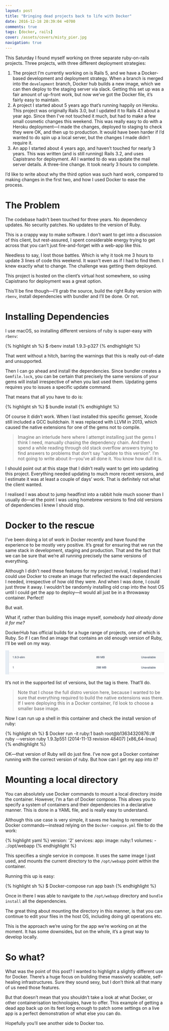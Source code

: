 ```yaml
---
layout: post
title: "Bringing dead projects back to life with Docker"
date: 2016-12-18 20:39:04 +0700
comments: true
tags: [docker, rails]
cover: /assets/covers/misty_pier.jpg
navigation: true
---
```


This Saturday I found myself working on three separate ruby-on-rails projects. Three projects, with three different deployment strategies:

1. The project I’m currently working on is Rails 5, and we have a Docker-based development and deployment strategy. When a branch is merged into the `development` branch, Docker hub builds a new image, which we can then deploy to the staging server via slack. Getting this set up was a fair amount of up-front work, but now we’ve got the Docker file, it’s fairly easy to maintain.
2. A project I started about 5 years ago that’s running happily on Heroku. This project was originally Rails 3.0, but I updated it to Rails 4.1 about a year ago. Since then I've not touched it much, but had to make a few small cosmetic changes this weekend. This was really easy to do with a Heroku deployment—I made the changes, deployed to staging to check they were OK, and then up to production. It would have been harder if I’d wanted to do spin up a local server, but the changes I made didn’t require it.
3. An app I started about 4 years ago, and haven’t touched for nearly 3 years. This was written (and is still running) Rails 3.2, and uses Capistrano for deployment. All I wanted to do was update the mail server details. A three-line change. It took nearly 3 hours to complete.

I’d like to write about why the third option was such hard work, compared to making changes in the first two, and how I used Docker to ease the process.


# The Problem

The codebase hadn’t been touched for three years. No dependency updates. No security patches. No updates to the version of Ruby.

This is a crappy way to make software. I don’t want to get into a discussion of this client, but rest-assured, I spent considerable energy trying to get across that you can’t just fire-and-forget with a web-app like this.

Needless to say, I lost those battles. Which is why it took me 3 hours to update 3 lines of code this weekend. It wasn’t even as if I had to find them. I knew exactly what to change. The challenge was getting them deployed.

This project is hosted on the client’s virtual host somewhere, so using Capistrano for deployment was a great option.

This’ll be fine though—I’ll grab the source, build the right Ruby version with `rbenv`, install dependencies with bundler and I’ll be done. Or not.


# Installing Dependencies

I use macOS, so installing different versions of ruby is super-easy with `rbenv`:

{% highlight sh %}
$ rbenv install 1.9.3-p327
{% endhighlight %}

That went without a hitch, barring the warnings that this is really out-of-date and unsupported.

Then I can go ahead and install the dependencies. Since bundler creates a `Gemfile.lock`, you can be certain that precisely the same versions of your gems will install irrespective of when you last used them. Updating gems requires you to issues a specific update command.

That means that all you have to do is:

{% highlight sh %}
$ bundle install
{% endhighlight %}

Of course it didn’t work. When I last installed this specific gemset, Xcode still included a GCC buildchain. It was replaced with LLVM in 2013, which caused the native extensions for one of the gems not to compile.

> Imagine an interlude here where I attempt installing just the gems I think I need, manually chasing the dependency chain. And then I spend a while reading through old stack overflow answers trying to find answers to problems that don’t say "update to this version". I’m not going to write about it—you’ve all done it. You know how dull it is.

I should point out at this stage that I didn’t really want to get into updating this project. Everything needed updating to much more recent versions, and I estimate it was at least a couple of days’ work. That is definitely not what the client wanted.

I realised I was about to jump headfirst into a rabbit hole much sooner than I usually do—at the point I was using homebrew versions to find old versions of dependencies I knew I should stop.

# Docker to the rescue

I’ve been doing a lot of work in Docker recently and have found the experience to be mostly very positive. It’s great for ensuring that we run the same stack in development, staging and production. That and the fact that we can be sure that we’re all running precisely the same versions of everything.

Although I didn’t need these features for my project revival, I realised that I could use Docker to create an image that reflected the exact dependencies I needed, irrespective of how old they were. And when I was done, I could just throw it away. I wouldn’t be randomly installing old crap into the host OS until I could get the app to deploy—it would all just be in a throwaway container. Perfect!

But wait.

What if, rather than building this image myself, _somebody had already done it for me?_

DockerHub has official builds for a huge range of projects, one of which is Ruby. So if I can find an image that contains an old enough version of Ruby, I’ll be well on my way.

![Ruby versions on docker hub](/assets/201612/ruby_1.png)

It’s not in the supported list of versions, but the tag is there. That’ll do.

> Note that I chose the full distro version here, because I wanted to be sure that everything required to build the native extensions was there. If I were deploying this in a Docker container, I’d look to choose a smaller base image.

Now I can run up a shell in this container and check the install version of ruby:

{% highlight sh %}
$ Docker run -it ruby:1 bash
root@b13634320876:/# ruby --version
ruby 1.9.3p551 (2014-11-13 revision 48407) [x86_64-linux]
{% endhighlight %}

OK—that version of Ruby will do just fine. I’ve now got a Docker container running with the correct version of ruby. But how can I get my app into it?

# Mounting a local directory

You can absolutely use Docker commands to mount a local directory inside the container. However, I’m a fan of Docker compose. This allows you to specify a system of containers and their dependencies in a declarative manner. This is done in a YAML file, and is really easy to understand.

Although this use case is very simple, it saves me having to remember Docker commands—instead relying on the `Docker-compose.yml` file to do the work:

{% highlight yaml %}
version: '2'
services:
  app:
    image: ruby:1
    volumes:
      - .:/opt/webapp
{% endhighlight %}

This specifies a single service in compose. It uses the same image I just used, and mounts the current directory to the `/opt/webapp` point within the container.

Running this up is easy:

{% highlight sh %}
$ Docker-compose run app bash
{% endhighlight %}

Once in there I was able to navigate to the `/opt/webapp` directory and `bundle install` all the dependencies.

The great thing about mounting the directory in this manner, is that you can continue to edit your files in the host OS, including doing git operations etc.

This is the approach we’re using for the app we’re working on at the moment. It has some downsides, but on the whole, it’s a great way to develop locally.


# So what?

What was the point of this post? I wanted to highlight a slightly different use for Docker. There’s a huge focus on building these massively scalable, self-healing infrastructures. Sure they sound sexy, but I don’t think all that many of us need those features.

But that doesn’t mean that you shouldn’t take a look at what Docker, or other containerisation technologies, have to offer. This example of getting a dead app back up on its feet long enough to patch some settings on a live app is a perfect demonstration of what else you can do.

Hopefully you’ll see another side to Docker too.


